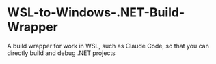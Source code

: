 # WSL-to-Windows-.NET-Build-Wrapper
A build wrapper for work in WSL, such as Claude Code, so that you can directly build and debug .NET projects
